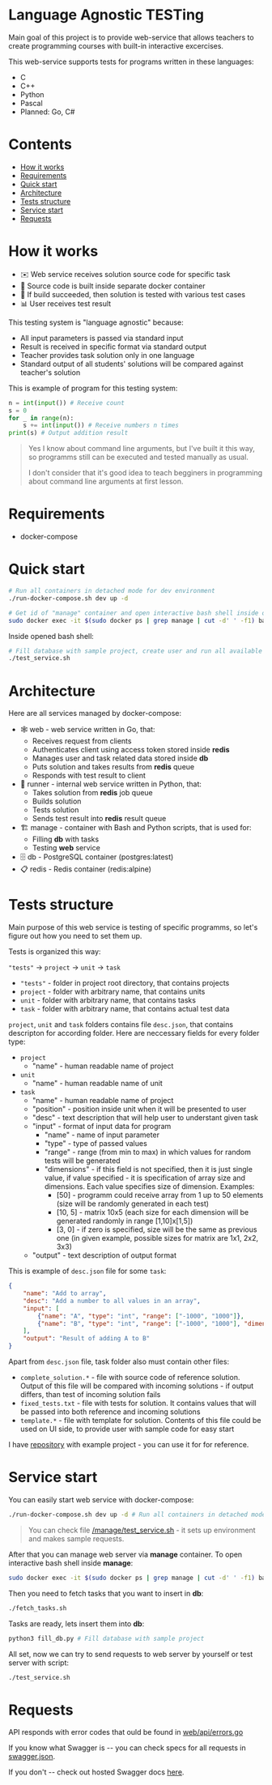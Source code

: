 # Language Agnostic TESTing

Main goal of this project is to provide web-service that allows teachers to create programming courses with built-in interactive excercises.

This web-service supports tests for programs written in these languages:

* C
* C++
* Python
* Pascal
* Planned: Go, C#

# Contents
- [How it works](#how-it-works)
- [Requirements](#requirements)
- [Quick start](#quick-start)
- [Architecture](#architecture)
- [Tests structure](#tests-structure)
- [Service start](#service-start)
- [Requests](#requests)

# How it works

* ✉️ Web service receives solution source code for specific task
* 🔨 Source code is built inside separate docker container
* 🧪 If build succeeded, then solution is tested with various test cases
* 📊 User receives test result

This testing system is "language agnostic" because:

* All input parameters is passed via standard input
* Result is received in specific format via standard output
* Teacher provides task solution only in one language
* Standard output of all students' solutions will be compared against teacher's solution

This is example of program for this testing system:

```python
n = int(input()) # Receive count
s = 0
for _ in range(n):
    s += int(input()) # Receive numbers n times
print(s) # Output addition result
```

> Yes I know about command line arguments, but I've built it this way, so programms still can be executed and tested manually as usual.
> 
> I don't consider that it's good idea to teach begginers in programming about command line arguments at first lesson.

# Requirements

* docker-compose

# Quick start

```bash
# Run all containers in detached mode for dev environment
./run-docker-compose.sh dev up -d

# Get id of "manage" container and open interactive bash shell inside of it
sudo docker exec -it $(sudo docker ps | grep manage | cut -d' ' -f1) bash
```

Inside opened bash shell:

```bash
# Fill database with sample project, create user and run all available requests
./test_service.sh
```

# Architecture

Here are all services managed by docker-compose:

* 🕸 web - web service written in Go, that:
	* Receives request from clients
	* Authenticates client using access token stored inside **redis**
	* Manages user and task related data stored inside **db**
	* Puts solution and takes results from **redis** queue 
	* Responds with test result to client
* 🏃 runner - internal web service written in Python, that:
	* Takes solution from **redis** job queue
	* Builds solution
	* Tests solution
	* Sends test result into **redis** result queue
* 🏗 manage - container with Bash and Python scripts, that is used for:
	* Filling **db** with tasks
	* Testing **web** service
* 🗄 db - PostgreSQL container (postgres:latest)
* 📋 redis - Redis container (redis:alpine)

# Tests structure

Main purpose of this web service is testing of specific programms, so let's figure out how you need to set them up.

Tests is organized this way:

`"tests"` -> `project` -> `unit` -> `task`

* `"tests"` - folder in project root directory, that contains projects
* `project` - folder with arbitrary name, that contains units
* `unit` - folder with arbitrary name, that contains tasks
* `task` - folder with arbitrary name, that contains actual test data

`project`, `unit` and `task` folders contains file `desc.json`, that contains descripton for according folder. Here are neccessary fields for every folder type:

* `project`
	* "name" - human readable name of project
* `unit`
	* "name" - human readable name of unit
* `task`
	* "name" - human readable name of project
	* "position" - position inside unit when it will be presented to user
	* "desc" - text description that will help user to understant given task
	* "input" - format of input data for program
		* "name" - name of input parameter
		* "type" - type of passed values
		* "range" - range (from min to max) in which values for random tests will be generated
		* "dimensions" - if this field is not specified, then it is just single value, if value specified - it is specification of array size and dimensions. Each value specifies size of dimension. Examples:
			* [50] - programm could receive array from 1 up to 50 elements (size will be randomly generated in each test)
			* [10, 5] - matrix 10x5 (each size for each dimension will be generated randomly in range [1,10]x[1,5])
			* [3, 0] - if zero is specified, size will be the same as previous one (in given example, possible sizes for matrix are 1x1, 2x2, 3x3)
	* "output" - text description of output format

This is example of `desc.json` file for some `task`:

```json
{
	"name": "Add to array",
	"desc": "Add a number to all values in an array",
	"input": [
		{"name": "A", "type": "int", "range": ["-1000", "1000"]}, 
		{"name": "B", "type": "int", "range": ["-1000", "1000"], "dimensions": [50]}
	],
	"output": "Result of adding A to B"
}
```

Apart from `desc.json` file, task folder also must contain other files:

* `complete_solution.*` - file with source code of reference solution. Output of this file will be compared with incoming solutions - if output differs, than test of incoming solution fails
* `fixed_tests.txt` - file with tests for solution. It contains values that will be passed into both reference and incoming solutions
* `template.*` - file with template for solution. Contents of this file could be used on UI side, to provide user with sample code for easy start

I have [repository](https://github.com/kee-reel/latest-sample-project) with example project - you can use it for for reference.

# Service start

You can easily start web service with docker-compose:

```bash
./run-docker-compose.sh dev up -d # Run all containers in detached mode for dev environment
```

> You can check file [/manage/test\_service.sh](/manage/test_service.sh) - it sets up environment and makes sample requests.

After that you can manage web server via **manage** container. To open interactive bash shell inside **manage**:

```bash
sudo docker exec -it $(sudo docker ps | grep manage | cut -d' ' -f1) bash
```

Then you need to fetch tasks that you want to insert in **db**:

```bash
./fetch_tasks.sh
```

Tasks are ready, lets insert them into **db**:

```bash
python3 fill_db.py # Fill database with sample project
```

All set, now we can try to send requests to web server by yourself or test server with script:

```bash
./test_service.sh
```

# Requests

API responds with error codes that ould be found in [web/api/errors.go](/web/api/errors.go)

If you know what Swagger is -- you can check specs for all requests in [swagger.json](/web/docs/swagger.json).

If you don't -- check out hosted Swagger docs [here](https://kee-reel.com/cyber-api/).
